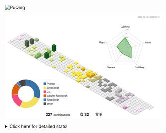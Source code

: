 ![PuQing](https://user-images.githubusercontent.com/27223114/171565019-9a56fae6-b08b-421f-99db-7e830da42371.png)

![](./profile-3d-contrib/profile-season-animate.svg)

<details>
<summary>Click here for detailed stats!</summary>

<!--START_SECTION:waka-->
![Lines of code](https://img.shields.io/badge/From%20Hello%20World%20I%27ve%20Written-676.1%20thousand%20lines%20of%20code-blue)

**🐱 My GitHub Data** 

> 📦 245.7 kB Used in GitHub's Storage 
 > 
> 🏆 70 Contributions in the Year 2023
 > 
> 🚫 Not Opted to Hire
 > 
> 📜 25 Public Repositories 
 > 
> 🔑 27 Private Repositories 
 > 
**I'm an Early 🐤** 

```text
🌞 Morning                186 commits         ████░░░░░░░░░░░░░░░░░░░░░   17.37 % 
🌆 Daytime                502 commits         ████████████░░░░░░░░░░░░░   46.87 % 
🌃 Evening                157 commits         ████░░░░░░░░░░░░░░░░░░░░░   14.66 % 
🌙 Night                  226 commits         █████░░░░░░░░░░░░░░░░░░░░   21.10 % 
```


📊 **This Week I Spent My Time On** 

```text
💬 Programming Languages: 
C                        3 hrs 43 mins       ███████████████░░░░░░░░░░   58.09 % 
Jupyter Notebook         1 hr 59 mins        ████████░░░░░░░░░░░░░░░░░   30.99 % 
Python                   38 mins             ███░░░░░░░░░░░░░░░░░░░░░░   10.14 % 
JSON                     2 mins              ░░░░░░░░░░░░░░░░░░░░░░░░░   00.57 % 
Other                    0 secs              ░░░░░░░░░░░░░░░░░░░░░░░░░   00.17 % 

🔥 Editors: 
VS Code                  3 hrs 46 mins       ███████████████░░░░░░░░░░   58.85 % 
DataSpell                2 hrs 38 mins       ██████████░░░░░░░░░░░░░░░   41.15 % 

💻 Operating System: 
Windows                  6 hrs 24 mins       █████████████████████████   100.00 % 
```


<!--END_SECTION:waka-->
</details>
